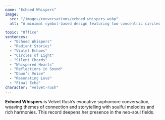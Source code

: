 ```yaml
---
name: "Echoed Whispers"
image:
  src: "/images/conversations/echoed_whispers.webp"
  alt: "A minimal symbol-based design featuring two concentric circles with wavy, echo-like lines radiating outward, using black and violet colors, symbolizing connection and storytelling."

topic: "Office"
sentences:
  - "Echoed Whispers"
  - "Radiant Stories"
  - "Violet Echoes"
  - "Circles of Light"
  - "Silent Chords"
  - "Whispered Hearts"
  - "Reflections in Sound"
  - "Dawn’s Voice"
  - "Resonating Love"
  - "Final Echo"
character: "velvet-rush"
---
```


**Echoed Whispers** is Velvet Rush’s evocative sophomore conversation, weaving themes of connection and storytelling with soulful melodies and rich harmonies. This record deepens her presence in the neo-soul fields.

